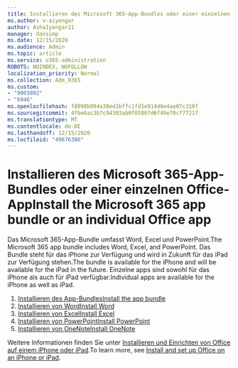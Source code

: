 ```yaml
---
title: Installieren des Microsoft 365-App-Bundles oder einer einzelnen Office-App
ms.author: v-aiyengar
author: AshaIyengar21
manager: dansimp
ms.date: 12/15/2020
ms.audience: Admin
ms.topic: article
ms.service: o365-administration
ROBOTS: NOINDEX, NOFOLLOW
localization_priority: Normal
ms.collection: Adm_O365
ms.custom:
- "9003892"
- "6946"
ms.openlocfilehash: f8098b094a38ed1bffc1fd1e914d8e4ae07c310f
ms.sourcegitcommit: 4fbe6ac3b7c94303ab0f85807d6f49e70cf7721f
ms.translationtype: MT
ms.contentlocale: de-DE
ms.lasthandoff: 12/15/2020
ms.locfileid: "49676386"
---
```

# <a name="install-the-microsoft-365-app-bundle-or-an-individual-office-app"></a><span data-ttu-id="db969-102">Installieren des Microsoft 365-App-Bundles oder einer einzelnen Office-App</span><span class="sxs-lookup"><span data-stu-id="db969-102">Install the Microsoft 365 app bundle or an individual Office app</span></span>

<span data-ttu-id="db969-103">Das Microsoft 365-App-Bundle umfasst Word, Excel und PowerPoint.</span><span class="sxs-lookup"><span data-stu-id="db969-103">The Microsoft 365 app bundle includes Word, Excel, and PowerPoint.</span></span> <span data-ttu-id="db969-104">Das Bundle steht für das iPhone zur Verfügung und wird in Zukunft für das iPad zur Verfügung stehen.</span><span class="sxs-lookup"><span data-stu-id="db969-104">The bundle is available for the iPhone and will be available for the iPad in the future.</span></span> <span data-ttu-id="db969-105">Einzelne apps sind sowohl für das iPhone als auch für iPad verfügbar.</span><span class="sxs-lookup"><span data-stu-id="db969-105">Individual apps are available for the iPhone as well as iPad.</span></span>

1. [<span data-ttu-id="db969-106">Installieren des App-Bundles</span><span class="sxs-lookup"><span data-stu-id="db969-106">Install the app bundle</span></span>](https://go.microsoft.com/fwlink/?linkid=2136762)
1. [<span data-ttu-id="db969-107">Installieren von Word</span><span class="sxs-lookup"><span data-stu-id="db969-107">Install Word</span></span>](https://go.microsoft.com/fwlink/?linkid=2136974)
1. [<span data-ttu-id="db969-108">Installieren von Excel</span><span class="sxs-lookup"><span data-stu-id="db969-108">Install Excel</span></span>](https://go.microsoft.com/fwlink/?linkid=2136975)
1. [<span data-ttu-id="db969-109">Installieren von PowerPoint</span><span class="sxs-lookup"><span data-stu-id="db969-109">Install PowerPoint</span></span>](https://go.microsoft.com/fwlink/?linkid=2136882)
1. [<span data-ttu-id="db969-110">Installieren von OneNote</span><span class="sxs-lookup"><span data-stu-id="db969-110">Install OneNote</span></span>](https://go.microsoft.com/fwlink/?linkid=2136883)

<span data-ttu-id="db969-111">Weitere Informationen finden Sie unter [Installieren und Einrichten von Office auf einem iPhone oder iPad](https://go.microsoft.com/fwlink/?linkid=2135560).</span><span class="sxs-lookup"><span data-stu-id="db969-111">To learn more, see [Install and set up Office on an iPhone or iPad](https://go.microsoft.com/fwlink/?linkid=2135560).</span></span>
